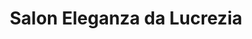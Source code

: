 ---
title: "Salon Eleganza da Lucrezia"
url: /birkenfeld/salon-eleganza-da-lucrezia/
shop: Friseur
---